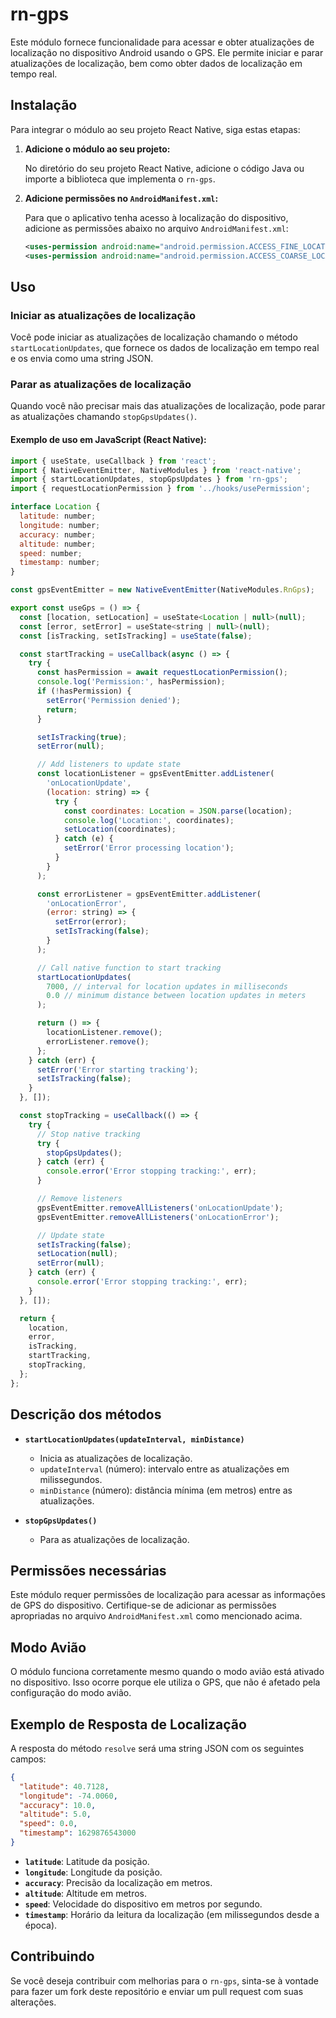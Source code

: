 
# rn-gps

Este módulo fornece funcionalidade para acessar e obter atualizações de localização no dispositivo Android usando o GPS. Ele permite iniciar e parar atualizações de localização, bem como obter dados de localização em tempo real.

## Instalação

Para integrar o módulo ao seu projeto React Native, siga estas etapas:

1. **Adicione o módulo ao seu projeto:**

   No diretório do seu projeto React Native, adicione o código Java ou importe a biblioteca que implementa o `rn-gps`.

2. **Adicione permissões no `AndroidManifest.xml`:**

   Para que o aplicativo tenha acesso à localização do dispositivo, adicione as permissões abaixo no arquivo `AndroidManifest.xml`:

   ```xml
   <uses-permission android:name="android.permission.ACCESS_FINE_LOCATION" />
   <uses-permission android:name="android.permission.ACCESS_COARSE_LOCATION" />
   ```

## Uso

### Iniciar as atualizações de localização

Você pode iniciar as atualizações de localização chamando o método `startLocationUpdates`, que fornece os dados de localização em tempo real e os envia como uma string JSON.

### Parar as atualizações de localização

Quando você não precisar mais das atualizações de localização, pode parar as atualizações chamando `stopGpsUpdates()`.

#### Exemplo de uso em JavaScript (React Native):

```javascript
import { useState, useCallback } from 'react';
import { NativeEventEmitter, NativeModules } from 'react-native';
import { startLocationUpdates, stopGpsUpdates } from 'rn-gps';
import { requestLocationPermission } from '../hooks/usePermission';

interface Location {
  latitude: number;
  longitude: number;
  accuracy: number;
  altitude: number;
  speed: number;
  timestamp: number;
}

const gpsEventEmitter = new NativeEventEmitter(NativeModules.RnGps);

export const useGps = () => {
  const [location, setLocation] = useState<Location | null>(null);
  const [error, setError] = useState<string | null>(null);
  const [isTracking, setIsTracking] = useState(false);

  const startTracking = useCallback(async () => {
    try {
      const hasPermission = await requestLocationPermission();
      console.log('Permission:', hasPermission);
      if (!hasPermission) {
        setError('Permission denied');
        return;
      }

      setIsTracking(true);
      setError(null);

      // Add listeners to update state
      const locationListener = gpsEventEmitter.addListener(
        'onLocationUpdate',
        (location: string) => {
          try {
            const coordinates: Location = JSON.parse(location);
            console.log('Location:', coordinates);
            setLocation(coordinates);
          } catch (e) {
            setError('Error processing location');
          }
        }
      );

      const errorListener = gpsEventEmitter.addListener(
        'onLocationError',
        (error: string) => {
          setError(error);
          setIsTracking(false);
        }
      );

      // Call native function to start tracking
      startLocationUpdates(
        7000, // interval for location updates in milliseconds
        0.0 // minimum distance between location updates in meters
      );

      return () => {
        locationListener.remove();
        errorListener.remove();
      };
    } catch (err) {
      setError('Error starting tracking');
      setIsTracking(false);
    }
  }, []);

  const stopTracking = useCallback(() => {
    try {
      // Stop native tracking
      try {
        stopGpsUpdates();
      } catch (err) {
        console.error('Error stopping tracking:', err);
      }

      // Remove listeners
      gpsEventEmitter.removeAllListeners('onLocationUpdate');
      gpsEventEmitter.removeAllListeners('onLocationError');

      // Update state
      setIsTracking(false);
      setLocation(null);
      setError(null);
    } catch (err) {
      console.error('Error stopping tracking:', err);
    }
  }, []);

  return {
    location,
    error,
    isTracking,
    startTracking,
    stopTracking,
  };
};

```

## Descrição dos métodos

- **`startLocationUpdates(updateInterval, minDistance)`**
  - Inicia as atualizações de localização.
  - `updateInterval` (número): intervalo entre as atualizações em milissegundos.
  - `minDistance` (número): distância mínima (em metros) entre as atualizações.

- **`stopGpsUpdates()`**
  - Para as atualizações de localização.

## Permissões necessárias

Este módulo requer permissões de localização para acessar as informações de GPS do dispositivo. Certifique-se de adicionar as permissões apropriadas no arquivo `AndroidManifest.xml` como mencionado acima.

## Modo Avião
O módulo funciona corretamente mesmo quando o modo avião está ativado no dispositivo. Isso ocorre porque ele utiliza o GPS, que não é afetado pela configuração do modo avião.

## Exemplo de Resposta de Localização

A resposta do método `resolve` será uma string JSON com os seguintes campos:

```json
{
  "latitude": 40.7128,
  "longitude": -74.0060,
  "accuracy": 10.0,
  "altitude": 5.0,
  "speed": 0.0,
  "timestamp": 1629876543000
}
```

- **`latitude`**: Latitude da posição.
- **`longitude`**: Longitude da posição.
- **`accuracy`**: Precisão da localização em metros.
- **`altitude`**: Altitude em metros.
- **`speed`**: Velocidade do dispositivo em metros por segundo.
- **`timestamp`**: Horário da leitura da localização (em milissegundos desde a época).

## Contribuindo

Se você deseja contribuir com melhorias para o `rn-gps`, sinta-se à vontade para fazer um fork deste repositório e enviar um pull request com suas alterações.